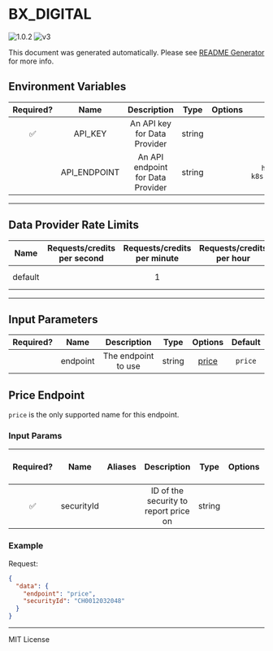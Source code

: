 # BX_DIGITAL

![1.0.2](https://img.shields.io/github/package-json/v/smartcontractkit/external-adapters-js?filename=packages/sources/bx-digital/package.json) ![v3](https://img.shields.io/badge/framework%20version-v3-blueviolet)

This document was generated automatically. Please see [README Generator](../../scripts#readme-generator) for more info.

## Environment Variables

| Required? |     Name     |            Description            |  Type  | Options |                       Default                       |
| :-------: | :----------: | :-------------------------------: | :----: | :-----: | :-------------------------------------------------: |
|    ✅     |   API_KEY    |   An API key for Data Provider    | string |         |                                                     |
|           | API_ENDPOINT | An API endpoint for Data Provider | string |         | `https://dev-cdf-stage-k8s.bxdigital.ch/securities` |

---

## Data Provider Rate Limits

|  Name   | Requests/credits per second | Requests/credits per minute | Requests/credits per hour |       Note        |
| :-----: | :-------------------------: | :-------------------------: | :-----------------------: | :---------------: |
| default |                             |              1              |                           | Reasonable limits |

---

## Input Parameters

| Required? |   Name   |     Description     |  Type  |         Options          | Default |
| :-------: | :------: | :-----------------: | :----: | :----------------------: | :-----: |
|           | endpoint | The endpoint to use | string | [price](#price-endpoint) | `price` |

## Price Endpoint

`price` is the only supported name for this endpoint.

### Input Params

| Required? |    Name    | Aliases |              Description              |  Type  | Options | Default | Depends On | Not Valid With |
| :-------: | :--------: | :-----: | :-----------------------------------: | :----: | :-----: | :-----: | :--------: | :------------: |
|    ✅     | securityId |         | ID of the security to report price on | string |         |         |            |                |

### Example

Request:

```json
{
  "data": {
    "endpoint": "price",
    "securityId": "CH0012032048"
  }
}
```

---

MIT License
